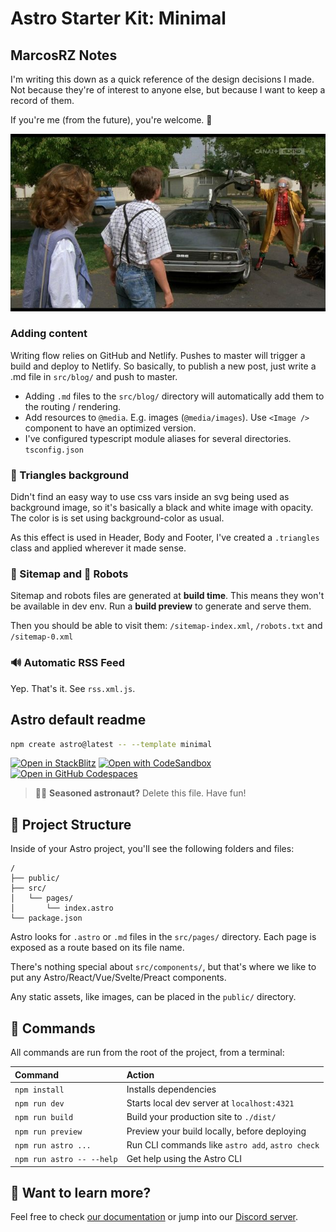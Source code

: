 # Astro Starter Kit: Minimal

## MarcosRZ Notes

I'm writing this down as a quick reference of the design decisions I made. Not because they're of interest to anyone else, but because I want to keep a record of them.

If you're me (from the future), you're welcome. 🤙 

![Emmet](https://raw.githubusercontent.com/MarcosRZ/astro-blog/refs/heads/master/src/media/images/emmet.png)

### Adding content

Writing flow relies on GitHub and Netlify. Pushes to master will trigger a build and deploy to Netlify. So basically, to publish a new post, just write a .md file in `src/blog/` and push to master.

- Adding `.md` files to the `src/blog/` directory will automatically add them to the routing / rendering.
- Add resources to `@media`. E.g. images (`@media/images`). Use `<Image />` component to have an optimized version. 
- I've configured typescript module aliases for several directories. `tsconfig.json`

### 🔻 Triangles background

Didn't find an easy way to use css vars inside an svg being used as background image, so it's basically a black and white image with opacity. The color is is set using background-color as usual.

As this effect is used in Header, Body and Footer, I've created a `.triangles` class and applied wherever it made sense.

### 🧭 Sitemap and 🤖 Robots

Sitemap and robots files are generated at **build time**. This means they won't be available in dev env. Run a **build preview** to generate and serve them.

Then you should be able to visit them: `/sitemap-index.xml`, `/robots.txt` and `/sitemap-0.xml`

### 🔊 Automatic RSS Feed

Yep. That's it. See `rss.xml.js`.

## Astro default readme


```sh
npm create astro@latest -- --template minimal
```

[![Open in StackBlitz](https://developer.stackblitz.com/img/open_in_stackblitz.svg)](https://stackblitz.com/github/withastro/astro/tree/latest/examples/minimal)
[![Open with CodeSandbox](https://assets.codesandbox.io/github/button-edit-lime.svg)](https://codesandbox.io/p/sandbox/github/withastro/astro/tree/latest/examples/minimal)
[![Open in GitHub Codespaces](https://github.com/codespaces/badge.svg)](https://codespaces.new/withastro/astro?devcontainer_path=.devcontainer/minimal/devcontainer.json)

> 🧑‍🚀 **Seasoned astronaut?** Delete this file. Have fun!

## 🚀 Project Structure

Inside of your Astro project, you'll see the following folders and files:

```text
/
├── public/
├── src/
│   └── pages/
│       └── index.astro
└── package.json
```

Astro looks for `.astro` or `.md` files in the `src/pages/` directory. Each page is exposed as a route based on its file name.

There's nothing special about `src/components/`, but that's where we like to put any Astro/React/Vue/Svelte/Preact components.

Any static assets, like images, can be placed in the `public/` directory.

## 🧞 Commands

All commands are run from the root of the project, from a terminal:

| Command                   | Action                                           |
| :------------------------ | :----------------------------------------------- |
| `npm install`             | Installs dependencies                            |
| `npm run dev`             | Starts local dev server at `localhost:4321`      |
| `npm run build`           | Build your production site to `./dist/`          |
| `npm run preview`         | Preview your build locally, before deploying     |
| `npm run astro ...`       | Run CLI commands like `astro add`, `astro check` |
| `npm run astro -- --help` | Get help using the Astro CLI                     |

## 👀 Want to learn more?

Feel free to check [our documentation](https://docs.astro.build) or jump into our [Discord server](https://astro.build/chat).
